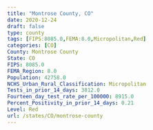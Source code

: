 ```yaml
---
title: "Montrose County, CO"
date: 2020-12-24
draft: false
type: county
tags: [FIPS:8085.0,FEMA:8.0,Micropolitan,Red]
categories: [CO]
County: Montrose County
State: CO
FIPS: 8085.0
FEMA_Region: 8.0
Population: 42758.0
NCHS_Urban_Rural_Classification: Micropolitan
Tests_in_prior_14_days: 3812.0
Fourteen_day_test_rate_per_100000: 8915.0
Percent_Positivity_in_prior_14_days: 0.21
Level: Red
url: /states/CO/montrose-county
---
```



